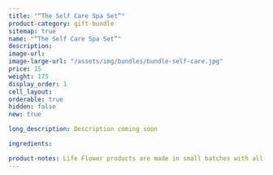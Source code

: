 ```yaml
---
title: "“The Self Care Spa Set”"
product-category: gift-bundle
sitemap: true
name: "“The Self Care Spa Set”"
description:
image-url:
image-large-url: "/assets/img/bundles/bundle-self-care.jpg"
price: 15
weight: 175
display_order: 1
cell_layout:
orderable: true
hidden: false
new: true

long_description: Description coming soon

ingredients:

product-notes: Life Flower products are made in small batches with all-natural and boutique ingredients. Most orders are processed within 3 days of being placed.
---
```

